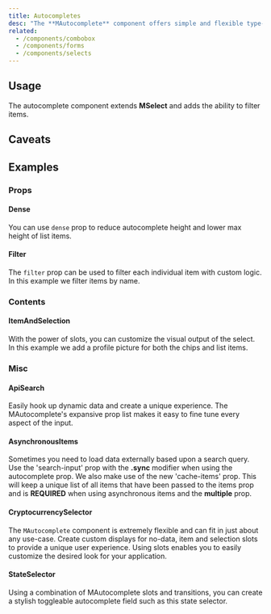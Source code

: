```yaml
---
title: Autocompletes
desc: "The **MAutocomplete** component offers simple and flexible type-ahead functionality. This is useful when searching large sets of data or even dynamically requesting information from an API." 
related:
  - /components/combobox
  - /components/forms
  - /components/selects
---
```


## Usage

The autocomplete component extends **MSelect** and adds the ability to filter items.

<autocomplete-usage></autocomplete-usage>

## Caveats

<app-alerts type="error" content="When using objects for the **Items** prop, you must associate **ItemText** and **ItemValue** with existing properties on your objects. These values are defaulted to  **Text** and **Value** and can be changed."></app-alerts>

<app-alerts type="warning" content="The **Auto** property of **MenuProps** is only supported for the default input style."></app-alerts>

<app-alerts type="info" content="Browser autocomplete is set to off by default, may vary by browser and may be ignored.  **[MDN](https://developer.mozilla.org/en-US/docs/Web/Security/Securing_your_site/Turning_off_form_autocompletion)**"></app-alerts>

## Examples

### Props

#### Dense

You can use `dense` prop to reduce autocomplete height and lower max height of list items.

<masa-example file="Examples.components.autocomplete.Dense"></masa-example>

#### Filter

The `filter` prop can be used to filter each individual item with custom logic. In this example we filter items by name.

<masa-example file="Examples.components.autocomplete.Filter"></masa-example>

### Contents

#### ItemAndSelection

With the power of slots, you can customize the visual output of the select. In this example we add a profile picture for both the chips and list items.

<masa-example file="Examples.components.autocomplete.ItemAndSelection"></masa-example>

### Misc

#### ApiSearch

Easily hook up dynamic data and create a unique experience. The MAutocomplete's expansive prop list makes it easy to fine tune every aspect of the input.

<masa-example file="Examples.components.autocomplete.ApiSearch"></masa-example>

#### AsynchronousItems

Sometimes you need to load data externally based upon a search query. Use the 'search-input' prop with the **.sync** modifier when using the autocomplete prop. We also make use of the new 'cache-items' prop. This will keep a unique list of all items that have been passed to the items prop and is **REQUIRED** when using asynchronous items and the **multiple** prop.

<masa-example file="Examples.components.autocomplete.AsynchronousItems"></masa-example>

#### CryptocurrencySelector

The `MAutocomplete` component is extremely flexible and can fit in just about any use-case. Create custom displays for no-data, item and selection slots to provide a unique user experience. Using slots enables you to easily customize the desired look for your application.

<masa-example file="Examples.components.autocomplete.CryptocurrencySelector"></masa-example>

#### StateSelector

Using a combination of MAutocomplete slots and transitions, you can create a stylish toggleable autocomplete field such as this state selector.

<masa-example file="Examples.components.autocomplete.StateSelector"></masa-example>

